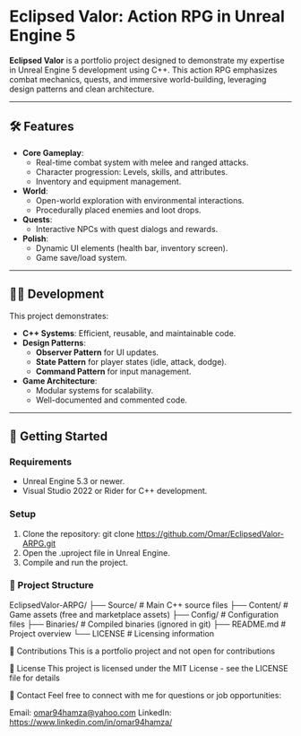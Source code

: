 # Eclipsed Valor: Action RPG in Unreal Engine 5

**Eclipsed Valor** is a portfolio project designed to demonstrate my expertise in Unreal Engine 5 development using C++. This action RPG emphasizes combat mechanics, quests, and immersive world-building, leveraging design patterns and clean architecture.

---

## 🛠️ Features
- **Core Gameplay**:
  - Real-time combat system with melee and ranged attacks.
  - Character progression: Levels, skills, and attributes.
  - Inventory and equipment management.
- **World**:
  - Open-world exploration with environmental interactions.
  - Procedurally placed enemies and loot drops.
- **Quests**:
  - Interactive NPCs with quest dialogs and rewards.
- **Polish**:
  - Dynamic UI elements (health bar, inventory screen).
  - Game save/load system.

---

## 🧑‍💻 Development
This project demonstrates:
- **C++ Systems**: Efficient, reusable, and maintainable code.
- **Design Patterns**: 
  - **Observer Pattern** for UI updates.
  - **State Pattern** for player states (idle, attack, dodge).
  - **Command Pattern** for input management.
- **Game Architecture**:
  - Modular systems for scalability.
  - Well-documented and commented code.

---

## 🚀 Getting Started
### Requirements
- Unreal Engine 5.3 or newer.
- Visual Studio 2022 or Rider for C++ development.

### Setup
1. Clone the repository: git clone https://github.com/Omar/EclipsedValor-ARPG.git
2. Open the .uproject file in Unreal Engine.
3. Compile and run the project.

### 📂 Project Structure
EclipsedValor-ARPG/
├── Source/                # Main C++ source files
├── Content/               # Game assets (free and marketplace assets)
├── Config/                # Configuration files
├── Binaries/              # Compiled binaries (ignored in git)
├── README.md              # Project overview
└── LICENSE                # Licensing information

🤝 Contributions
This is a portfolio project and not open for contributions

📜 License
This project is licensed under the MIT License - see the LICENSE file for details

📧 Contact
Feel free to connect with me for questions or job opportunities:

Email: omar94hamza@yahoo.com
LinkedIn: https://www.linkedin.com/in/omar94hamza/